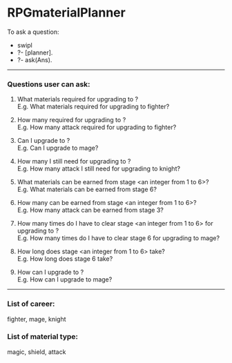 # RPGmaterialPlanner

To ask a question: 
* swipl 
* ?- [planner].
* ?- ask(Ans).

---

### Questions user can ask:
1. What materials required for upgrading to <career from the list below>?
<br />E.g. What materials required for upgrading to fighter?

2. How many <material type from the list below> required for upgrading to <career from the list below>?
<br />E.g. How many attack required for upgrading to fighter?


3. Can I upgrade to <career from the list below>?
<br />E.g. Can I upgrade to mage?


4. How many <material type from the list below> I still need for upgrading to <career from the list below>?
<br />E.g. How many attack I still need for upgrading to knight?


5. What materials can be earned from stage <an integer from 1 to 6>?
<br/> E.g. What materials can be earned from stage 6?


6. How many <material type from the list below> can be earned from stage <an integer from 1 to 6>?
<br/>E.g. How many attack can be earned from stage 3?


7. How many times do I have to clear stage <an integer from 1 to 6> for upgrading to <career from the list below>?
<br/>E.g. How many times do I have to clear stage 6 for upgrading to mage?


8. How long does stage <an integer from 1 to 6> take?
<br/>E.g. How long does stage 6 take?

9. How can I upgrade to <career from the list below>?
<br/>E.g. How can I upgrade to mage?


---

### List of career: 
fighter, mage, knight

### List of material type: 
magic, shield, attack

